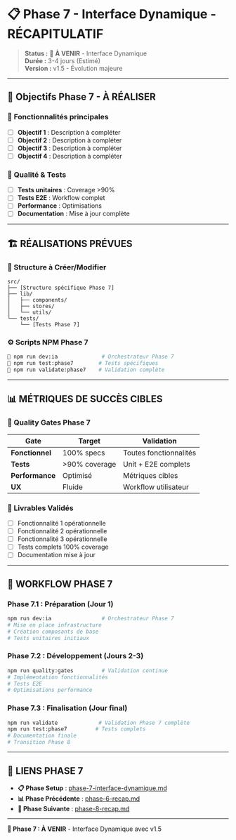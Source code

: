 # 📋 Phase 7 - Interface Dynamique - RÉCAPITULATIF

> **Status :** 🔄 **À VENIR** - Interface Dynamique  
> **Durée :** 3-4 jours (Estimé)  
> **Version :** v1.5 - Évolution majeure  

---

## 🎯 **Objectifs Phase 7 - À RÉALISER**

### 🎯 **Fonctionnalités principales**
- [ ] **Objectif 1** : Description à compléter
- [ ] **Objectif 2** : Description à compléter
- [ ] **Objectif 3** : Description à compléter
- [ ] **Objectif 4** : Description à compléter

### 🎯 **Qualité & Tests**
- [ ] **Tests unitaires** : Coverage >90%
- [ ] **Tests E2E** : Workflow complet
- [ ] **Performance** : Optimisations
- [ ] **Documentation** : Mise à jour complète

---

## 🏗️ **RÉALISATIONS PRÉVUES**

### **📁 Structure à Créer/Modifier**
```
src/
├── [Structure spécifique Phase 7]
├── lib/
│   ├── components/
│   ├── stores/
│   └── utils/
└── tests/
    └── [Tests Phase 7]
```

### **⚙️ Scripts NPM Phase 7**
```bash
🎯 npm run dev:ia              # Orchestrateur Phase 7
🎯 npm run test:phase7        # Tests spécifiques
🎯 npm run validate:phase7    # Validation complète
```

---

## 📊 **MÉTRIQUES DE SUCCÈS CIBLES**

### **🎯 Quality Gates Phase 7**
| Gate | Target | Validation |
|------|--------|------------|
| **Fonctionnel** | 100% specs | Toutes fonctionnalités |
| **Tests** | >90% coverage | Unit + E2E complets |
| **Performance** | Optimisé | Métriques cibles |
| **UX** | Fluide | Workflow utilisateur |

### **🎯 Livrables Validés**
- [ ] Fonctionnalité 1 opérationnelle
- [ ] Fonctionnalité 2 opérationnelle  
- [ ] Fonctionnalité 3 opérationnelle
- [ ] Tests complets 100% coverage
- [ ] Documentation mise à jour

---

## 🔄 **WORKFLOW PHASE 7**

### **Phase 7.1 : Préparation (Jour 1)**
```bash
npm run dev:ia                # Orchestrateur Phase 7
# Mise en place infrastructure
# Création composants de base
# Tests unitaires initiaux
```

### **Phase 7.2 : Développement (Jours 2-3)**
```bash
npm run quality:gates         # Validation continue
# Implémentation fonctionnalités
# Tests E2E
# Optimisations performance
```

### **Phase 7.3 : Finalisation (Jour final)**
```bash
npm run validate             # Validation Phase 7 complète
npm run test:phase7         # Tests complets
# Documentation finale
# Transition Phase 8
```

---

## 🔗 **LIENS PHASE 7**

- **📋 Phase Setup** : [phase-7-interface-dynamique.md](./phase-7-interface-dynamique.md)
- **📊 Phase Précédente** : [phase-6-recap.md](./phase-6-recap.md)
- **🔄 Phase Suivante** : [phase-8-recap.md](./phase-8-recap.md)

---

**🎯 Phase 7 : À VENIR** - Interface Dynamique avec v1.5